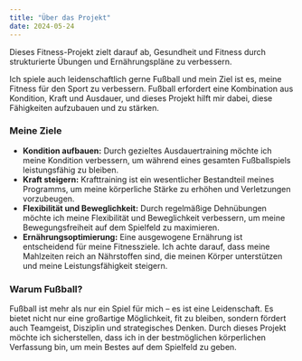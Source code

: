 ```yaml
---
title: "Über das Projekt"
date: 2024-05-24
---
```


Dieses Fitness-Projekt zielt darauf ab, Gesundheit und Fitness durch strukturierte Übungen und Ernährungspläne zu verbessern.

Ich spiele auch leidenschaftlich gerne Fußball und mein Ziel ist es, meine Fitness für den Sport zu verbessern. Fußball erfordert eine Kombination aus Kondition, Kraft und Ausdauer, und dieses Projekt hilft mir dabei, diese Fähigkeiten aufzubauen und zu stärken.

### Meine Ziele

- **Kondition aufbauen:** Durch gezieltes Ausdauertraining möchte ich meine Kondition verbessern, um während eines gesamten Fußballspiels leistungsfähig zu bleiben.
- **Kraft steigern:** Krafttraining ist ein wesentlicher Bestandteil meines Programms, um meine körperliche Stärke zu erhöhen und Verletzungen vorzubeugen.
- **Flexibilität und Beweglichkeit:** Durch regelmäßige Dehnübungen möchte ich meine Flexibilität und Beweglichkeit verbessern, um meine Bewegungsfreiheit auf dem Spielfeld zu maximieren.
- **Ernährungsoptimierung:** Eine ausgewogene Ernährung ist entscheidend für meine Fitnessziele. Ich achte darauf, dass meine Mahlzeiten reich an Nährstoffen sind, die meinen Körper unterstützen und meine Leistungsfähigkeit steigern.

### Warum Fußball?

Fußball ist mehr als nur ein Spiel für mich – es ist eine Leidenschaft. Es bietet nicht nur eine großartige Möglichkeit, fit zu bleiben, sondern fördert auch Teamgeist, Disziplin und strategisches Denken. Durch dieses Projekt möchte ich sicherstellen, dass ich in der bestmöglichen körperlichen Verfassung bin, um mein Bestes auf dem Spielfeld zu geben.

